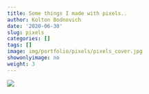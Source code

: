 ```yaml
---
title: Some things I made with pixels..
author: Kolton Bodnovich
date: '2020-06-30'
slug: pixels
categories: []
tags: []
image: img/portfolio/pixels/pixels_cover.jpg
showonlyimage: no
weight: 3
---
```


![](/portfolio/Pixels_files/pixels.jpg)